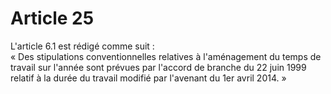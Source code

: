 # Article 25

L'article 6.1 est rédigé comme suit :   
« Des stipulations conventionnelles relatives à l'aménagement du temps de travail sur l'année sont prévues par l'accord de branche du 22 juin 1999 relatif à la durée du travail modifié par l'avenant du 1er avril 2014. »

